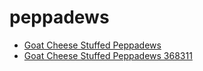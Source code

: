 # peppadews

 * [Goat Cheese Stuffed Peppadews](../../index/g/goat-cheese-stuffed-peppadews-368311.json)
 * [Goat Cheese Stuffed Peppadews 368311](../../index/g/goat-cheese-stuffed-peppadews-368311.json)
